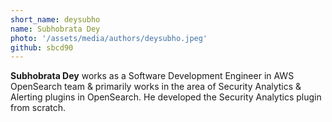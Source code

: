 ```yaml
---
short_name: deysubho
name: Subhobrata Dey
photo: '/assets/media/authors/deysubho.jpeg'
github: sbcd90 
---
```


**Subhobrata Dey** works as a Software Development Engineer in AWS OpenSearch team & primarily works in the area of Security Analytics & Alerting plugins in OpenSearch. He developed the Security Analytics plugin from scratch.